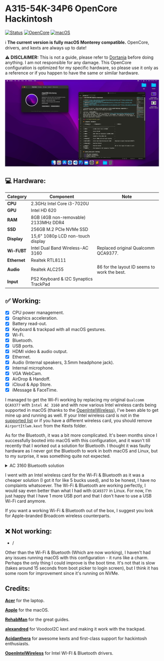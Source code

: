 # A315-54K-34P6 OpenCore Hackintosh

[![Status](https://img.shields.io/badge/Status-Maintained-blue.svg)](https://github.com/velickovicdj/A315-54K-34P6-OpenCore)
[![OpenCore](https://img.shields.io/badge/OpenCore-0.7.8-blue.svg)](https://github.com/acidanthera/OpenCorePkg)
[![macOS](https://img.shields.io/badge/macOS-12.2-brightgreen.svg)](https://www.apple.com/macos/monterey)

:information_source: **The current version is fully macOS Monterey compatible.**
OpenCore, drivers, and kexts are always up to date!

:warning: **DISCLAIMER:**
This is not a guide, please refer to [Dortania](https://dortania.github.io/getting-started/) before doing anything. I am not responsible for any damage. This OpenCore configuration is optimized for my specific hardware, so please use it only as a reference or if you happen to have the same or similar hardware.

<img src="img/screenshot.jpg">

## :computer: Hardware:

| **Category**   | **Component**                 		|	**Note**			 				      |
|----------------|--------------------------------------|---------------------------------------------|
|**CPU**		 |2.3GHz Intel Core i3-7020U	 		|										      |
|**GPU**		 |Intel HD 620				     		|										      |
|**RAM**         |8GB (4GB non-removable) 2133MHz DDR4  |										      |
|**SSD**         |256GB M.2 PCIe NVMe SSD		 		|										      |
|**Display**     |15,6" 1080p LCD non-touch display		|										      |
|**Wi-Fi/BT**    |Intel Dual Band Wireless-AC 3160	  	|Replaced original Qualcomm QCA9377.	      |
|**Ethernet**    |Realtek RTL8111				 		|										      |
|**Audio** 		 |Realtek ALC255				 		|86 for the layout ID seems to work the best. |
|**Input**       |PS2 Keyboard & I2C Synaptics TrackPad |										      |

## :white_check_mark: Working:

- [x] CPU power management.
- [x] Graphics acceleration.
- [x] Battery read-out.
- [x] Keyboard & trackpad with all macOS gestures.
- [x] Wi-Fi.
- [x] Bluetooth.
- [x] USB ports.
- [x] HDMI video & audio output.
- [x] Ethernet.
- [x] Audio (Internal speakers, 3.5mm headphone jack).
- [x] Internal microphone.
- [x] VGA WebCam.
- [x] AirDrop & Handoff.
- [x] iCloud & App Store.
- [x] iMessage & FaceTime.

I managed to get the Wi-Fi working by replacing my original `Qualcomm QCA9377` with `Intel AC 3160` and with now various Intel wireless cards being supported in macOS (thanks to the [OpenIntelWireless](https://github.com/OpenIntelWireless)), I've been able to get mine up and running as well. If your Intel wireless card is not in the [supported list](https://openintelwireless.github.io/itlwm/Compat.html#dvm-iwn) or if you have a different wireless card, you should remove `AirportItlwm.kext` from the Kexts folder.

As for the Bluetooth, it was a bit more complicated. It's been months since I successfully booted into macOS with this configuration, and it wasn't till recently that I worked out a solution for Bluetooth. I thought it was faulty hardware as I never got the Bluetooth to work in both macOS and Linux, but to my surprise, it was something quite not expected.

<details>
<summary>AC 3160 Bluetooth solution</summary>
<br>
Apparently, it seems like my Intel wireless card has some incompatible pins, or may I say a different arrangement from the original one (`QCA9377`). Long story short, I had to tape two pins on my `AC 3160` that are used to sense a Wi-Fi/Bluetooth "power off" signal. Blocking the two pins prevents the card from receiving a "power off" signal and keeps it on continuously.

<img align="right" src="img/m2pinmask.jpg">

Since the old card (`QCA9377`) lacked these pins, taping the two in the new one seems to be a solution. If you are facing a similar issue or want to find out more, check out this amazing [**article**](https://thecomputerperson.wordpress.com/2016/11/04/how-to-mask-off-the-wifi-power-off-pins-on-m-2-ngff-wireless-cards-the-old-mini-pci-pin-20-trick/) that cleared it out to me.

If your Intel Bluetooth device is not in the [supported list](https://openintelwireless.github.io/IntelBluetoothFirmware/Compat.html) or if you have a different Bluetooth device, you should remove `IntelBluetoothFirmware.kext` from the Kexts folder.
</details>

I went with an Intel wireless card for the Wi-Fi & Bluetooth as it was a cheaper solution (I got it for like 5 bucks used), and to be honest, I have no complaints whatsoever. The Wi-Fi & Bluetooth are working perfectly, I would say even better than what I had with `QCA9377` in Linux. For now, I'm just happy that I have 1 more USB port and that I don't have to use a USB Wi-Fi card anymore.

If you want a working Wi-Fi & Bluetooth out of the box, I suggest you look for Apple-branded Broadcom wireless counterparts.

## :x: Not working:

- /

Other than the Wi-Fi & Bluetooth (Which are now working), I haven't had any issues running macOS with this configuration - it runs like a charm. Perhaps the only thing I could improve is the boot time. It's not that is slow (takes around 15 seconds from boot picker to login screen), but I think it has some room for improvement since it's running on NVMe.
 
## Credits:

[**Acer**](http://acer.com/) for the laptop.

[**Apple**](http://apple.com/) for the macOS.

[**RehabMan**](https://github.com/RehabMan) for the great guides.

[**alexandred**](https://github.com/alexandred) for VoodooI2C kext and making it work with the trackpad.

[**Acidanthera**](https://github.com/acidanthera) for awesome kexts and first-class support for hackintosh enthusiasts.

[**OpenIntelWireless**](https://github.com/OpenIntelWireless) for Intel WI-FI & Bluetooth drivers.